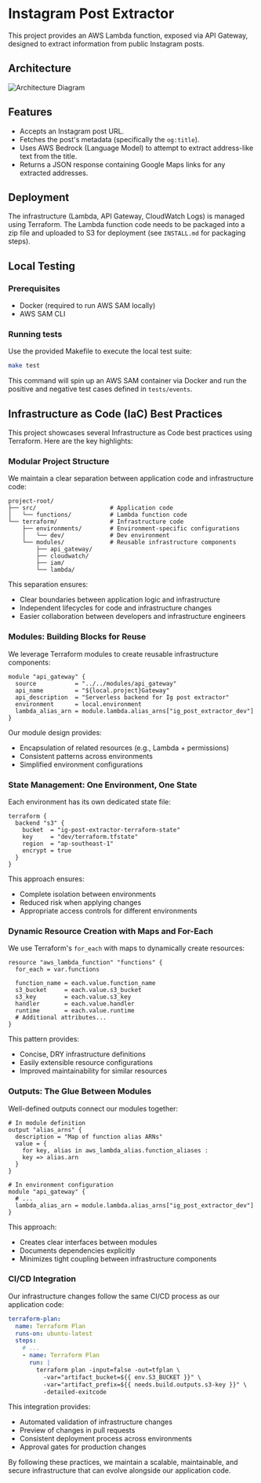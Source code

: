 # Instagram Post Extractor

This project provides an AWS Lambda function, exposed via API Gateway, designed to extract information from public Instagram posts.

## Architecture

![Architecture Diagram](https://static.ssan.me/IG+Post+Extractor+Diagram.png)

## Features

*   Accepts an Instagram post URL.
*   Fetches the post's metadata (specifically the `og:title`).
*   Uses AWS Bedrock (Language Model) to attempt to extract address-like text from the title.
*   Returns a JSON response containing Google Maps links for any extracted addresses.

## Deployment

The infrastructure (Lambda, API Gateway, CloudWatch Logs) is managed using Terraform. The Lambda function code needs to be packaged into a zip file and uploaded to S3 for deployment (see `INSTALL.md` for packaging steps).

## Local Testing

### Prerequisites

- Docker (required to run AWS SAM locally)
- AWS SAM CLI

### Running tests

Use the provided Makefile to execute the local test suite:

```bash
make test
```

This command will spin up an AWS SAM container via Docker and run the positive and negative test cases defined in `tests/events`.

## Infrastructure as Code (IaC) Best Practices

This project showcases several Infrastructure as Code best practices using Terraform. Here are the key highlights:

### Modular Project Structure

We maintain a clear separation between application code and infrastructure code:

```
project-root/
├── src/                     # Application code
│   └── functions/           # Lambda function code
└── terraform/               # Infrastructure code
    ├── environments/        # Environment-specific configurations
    │   └── dev/             # Dev environment
    └── modules/             # Reusable infrastructure components
        ├── api_gateway/
        ├── cloudwatch/
        ├── iam/
        └── lambda/
```

This separation ensures:
- Clear boundaries between application logic and infrastructure
- Independent lifecycles for code and infrastructure changes
- Easier collaboration between developers and infrastructure engineers

### Modules: Building Blocks for Reuse

We leverage Terraform modules to create reusable infrastructure components:

```
module "api_gateway" {
  source           = "../../modules/api_gateway"
  api_name         = "${local.project}Gateway"
  api_description  = "Serverless backend for Ig post extractor"
  environment      = local.environment
  lambda_alias_arn = module.lambda.alias_arns["ig_post_extractor_dev"]
}
```

Our module design provides:
- Encapsulation of related resources (e.g., Lambda + permissions)
- Consistent patterns across environments
- Simplified environment configurations

### State Management: One Environment, One State

Each environment has its own dedicated state file:

```
terraform {
  backend "s3" {
    bucket  = "ig-post-extractor-terraform-state"
    key     = "dev/terraform.tfstate"
    region  = "ap-southeast-1"
    encrypt = true
  }
}
```

This approach ensures:
- Complete isolation between environments
- Reduced risk when applying changes
- Appropriate access controls for different environments

### Dynamic Resource Creation with Maps and For-Each

We use Terraform's `for_each` with maps to dynamically create resources:

```
resource "aws_lambda_function" "functions" {
  for_each = var.functions
  
  function_name = each.value.function_name
  s3_bucket     = each.value.s3_bucket
  s3_key        = each.value.s3_key
  handler       = each.value.handler
  runtime       = each.value.runtime
  # Additional attributes...
}
```

This pattern provides:
- Concise, DRY infrastructure definitions
- Easily extensible resource configurations
- Improved maintainability for similar resources

### Outputs: The Glue Between Modules

Well-defined outputs connect our modules together:

```
# In module definition
output "alias_arns" {
  description = "Map of function alias ARNs"
  value = {
    for key, alias in aws_lambda_alias.function_aliases :
    key => alias.arn
  }
}

# In environment configuration
module "api_gateway" {
  # ...
  lambda_alias_arn = module.lambda.alias_arns["ig_post_extractor_dev"]
}
```

This approach:
- Creates clear interfaces between modules
- Documents dependencies explicitly
- Minimizes tight coupling between infrastructure components

### CI/CD Integration

Our infrastructure changes follow the same CI/CD process as our application code:

```yaml
terraform-plan:
  name: Terraform Plan
  runs-on: ubuntu-latest
  steps:
    # ...
    - name: Terraform Plan
      run: |
        terraform plan -input=false -out=tfplan \
          -var="artifact_bucket=${{ env.S3_BUCKET }}" \
          -var="artifact_prefix=${{ needs.build.outputs.s3-key }}" \
          -detailed-exitcode
```

This integration provides:
- Automated validation of infrastructure changes
- Preview of changes in pull requests
- Consistent deployment process across environments
- Approval gates for production changes

By following these practices, we maintain a scalable, maintainable, and secure infrastructure that can evolve alongside our application code.
